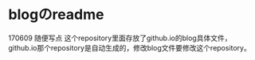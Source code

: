 # blogのreadme

170609 随便写点
这个repository里面存放了github.io的blog具体文件，github.io那个repository是自动生成的，修改blog文件要修改这个repository。
